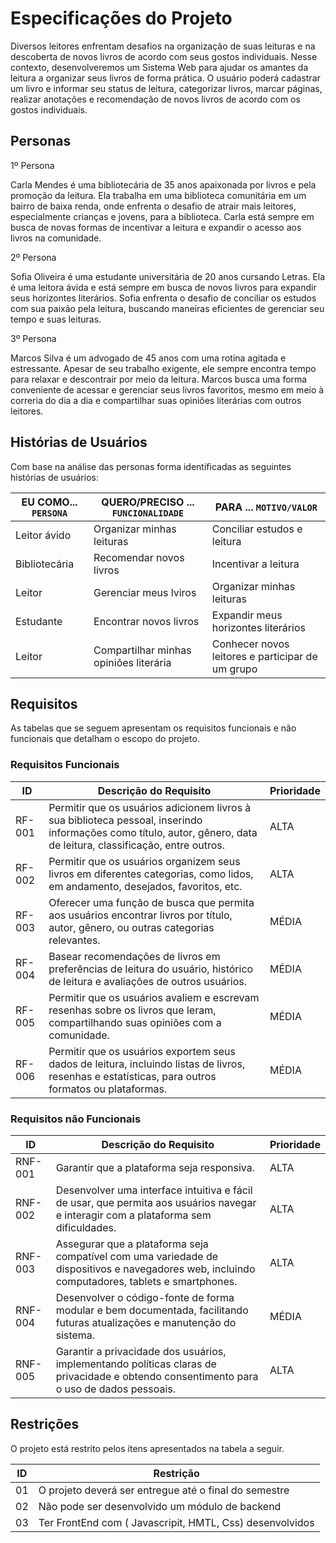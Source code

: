 # Especificações do Projeto

Diversos leitores enfrentam desafios na organização de suas leituras e na descoberta de novos livros de acordo com seus gostos individuais. 
Nesse contexto, desenvolveremos um Sistema Web para ajudar os amantes da leitura a organizar seus livros de forma prática. 
O usuário poderá cadastrar um livro e informar seu status de leitura, categorizar livros, marcar páginas, realizar anotações e recomendação de novos livros de acordo com os gostos individuais.

## Personas

1º Persona

Carla Mendes é uma bibliotecária de 35 anos apaixonada por livros e pela promoção da leitura. Ela trabalha em uma biblioteca comunitária em um bairro de baixa renda, onde enfrenta o desafio de atrair mais leitores, especialmente crianças e jovens, para a biblioteca. Carla está sempre em busca de novas formas de incentivar a leitura e expandir o acesso aos livros na comunidade.

2º Persona

Sofia Oliveira é uma estudante universitária de 20 anos cursando Letras. Ela é uma leitora ávida e está sempre em busca de novos livros para expandir seus horizontes literários. Sofia enfrenta o desafio de conciliar os estudos com sua paixão pela leitura, buscando maneiras eficientes de gerenciar seu tempo e suas leituras.


3º Persona

Marcos Silva é um advogado de 45 anos com uma rotina agitada e estressante. Apesar de seu trabalho exigente, ele sempre encontra tempo para relaxar e descontrair por meio da leitura. Marcos busca uma forma conveniente de acessar e gerenciar seus livros favoritos, mesmo em meio à correria do dia a dia e compartilhar suas opiniões literárias com outros leitores. 

## Histórias de Usuários

Com base na análise das personas forma identificadas as seguintes histórias de usuários:

|EU COMO... `PERSONA`| QUERO/PRECISO ... `FUNCIONALIDADE` |PARA ... `MOTIVO/VALOR`                 |
|--------------------|------------------------------------|----------------------------------------|
|Leitor ávido  | Organizar minhas leituras          | Conciliar estudos e leitura
|Bibliotecária | Recomendar novos livros | Incentivar a leitura
|Leitor  | Gerenciar meus lviros | Organizar minhas leituras
|Estudante | Encontrar novos livros | Expandir meus horizontes literários
|Leitor | Compartilhar minhas opiniões literária | Conhecer novos leitores e participar de um grupo


## Requisitos

As tabelas que se seguem apresentam os requisitos funcionais e não funcionais que detalham o escopo do projeto.

### Requisitos Funcionais

|ID    | Descrição do Requisito  | Prioridade | 
|------|-----------------------------------------|----|  
|RF-001|	Permitir que os usuários adicionem livros à sua biblioteca pessoal, inserindo informações como título, autor, gênero, data de leitura, classificação, entre outros.|	ALTA
|RF-002|	Permitir que os usuários organizem seus livros em diferentes categorias, como lidos, em andamento, desejados, favoritos, etc.	|ALTA
|RF-003|	Oferecer uma função de busca que permita aos usuários encontrar livros por título, autor, gênero, ou outras categorias relevantes.|	MÉDIA
|RF-004|	Basear recomendações de livros em preferências de leitura do usuário, histórico de leitura e avaliações de outros usuários.	|MÉDIA
|RF-005|	Permitir que os usuários avaliem e escrevam resenhas sobre os livros que leram, compartilhando suas opiniões com a comunidade.|	MÉDIA
|RF-006|	Permitir que os usuários exportem seus dados de leitura, incluindo listas de livros, resenhas e estatísticas, para outros formatos ou plataformas.|	MÉDIA


### Requisitos não Funcionais

|ID     | Descrição do Requisito  |Prioridade |
|-------|-------------------------|----|
|RNF-001|	Garantir que a plataforma seja responsiva.|	ALTA
|RNF-002|	Desenvolver uma interface intuitiva e fácil de usar, que permita aos usuários navegar e interagir com a plataforma sem dificuldades.|	ALTA
|RNF-003|	Assegurar que a plataforma seja compatível com uma variedade de dispositivos e navegadores web, incluindo computadores, tablets e smartphones.|	ALTA
|RNF-004|	Desenvolver o código-fonte de forma modular e bem documentada, facilitando futuras atualizações e manutenção do sistema.|	MÉDIA
|RNF-005|	Garantir a privacidade dos usuários, implementando políticas claras de privacidade e obtendo consentimento para o uso de dados pessoais.|	ALTA

## Restrições

O projeto está restrito pelos itens apresentados na tabela a seguir.

|ID| Restrição                                             |
|--|-------------------------------------------------------|
|01| O projeto deverá ser entregue até o final do semestre |
|02| Não pode ser desenvolvido um módulo de backend        |
|03| Ter FrontEnd com ( Javascripit, HMTL, Css) desenvolvidos|


